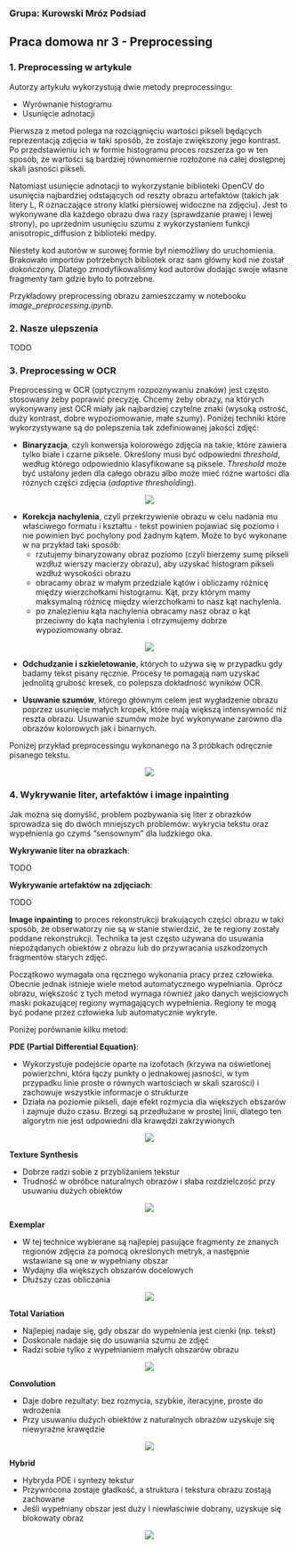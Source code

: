 ### Grupa: Kurowski Mróz Podsiad

## Praca domowa nr 3 - Preprocessing

### 1. Preprocessing w artykule 

Autorzy artykułu wykorzystują dwie metody preprocessingu:

* Wyrównanie histogramu
* Usunięcie adnotacji 

Pierwsza z metod polega na rozciągnięciu wartości pikseli będących reprezentacją zdjęcia w taki sposób, że zostaje zwiększony jego kontrast. Po przedstawieniu ich w formie histogramu proces rozszerza go w ten sposób, że wartości są bardziej równomiernie rozłożone na całej dostępnej skali jasności pikseli.

Natomiast usunięcie adnotacji to wykorzystanie biblioteki OpenCV do usunięcia najbardziej odstających od reszty obrazu artefaktów (takich jak litery L, R oznaczające strony klatki piersiowej widoczne na zdjęciu). Jest to wykonywane dla każdego obrazu dwa razy (sprawdzanie prawej i lewej strony), po uprzednim usunięciu szumu z wykorzystaniem funkcji anisotropic_diffusion z biblioteki medpy.

Niestety kod autorów w surowej formie był niemożliwy do uruchomienia. Brakowało importów potrzebnych bibliotek oraz sam główny kod nie został dokończony. Dlatego zmodyfikowaliśmy kod autorów dodając swoje własne fragmenty tam gdzie było to potrzebne.

Przykładowy preprocessing obrazu zamieszczamy w notebooku *image_preprocessing.ipynb*.


### 2. Nasze ulepszenia

TODO

### 3. Preprocessing w OCR

Preprocessing w OCR (optycznym rozpoznywaniu znaków) jest często stosowany żeby poprawić precyzję. Chcemy żeby obrazy, na których wykonywany jest OCR miały jak najbardziej czytelne znaki (wysoką ostrość, duży kontrast, dobre wypoziomowanie, małe szumy). Poniżej techniki które wykorzystywane są do polepszenia tak zdefiniowanej jakości zdjęć:

* **Binaryzacja**, czyli konwersja kolorowego zdjęcia na takie, które zawiera tylko białe i czarne piksele. Określony musi być odpowiedni *threshold*, według którego odpowiednio klasyfikowane są piksele. *Threshold* może być ustalony jeden dla całego obrazu albo może mieć różne wartości dla różnych części zdjęcia (*adaptive thresholding*).
<p align="center">
<img src="https://miro.medium.com/max/2400/1*KTMCWiv4WZRlIpZSs5kupw.jpeg">
</p>

* **Korekcja nachylenia**, czyli przekrzywienie obrazu w celu nadania mu właściwego formatu i kształtu - tekst powinien pojawiać się poziomo i nie powinien być pochylony pod żadnym kątem. Może to być wykonane w na przykład taki sposób:
    - rzutujemy binaryzowany obraz poziomo (czyli bierzemy sumę pikseli wzdłuż wierszy macierzy obrazu), aby uzyskać histogram pikseli wzdłuż wysokości obrazu
    - obracamy obraz w małym przedziale kątów i obliczamy różnicę między wierzchołkami histogramu. Kąt, przy którym mamy maksymalną różnicę między wierzchołkami to nasz kąt nachylenia.
    - po znalezieniu kąta nachylenia obracamy nasz obraz o kąt przeciwny do kąta nachylenia i otrzymujemy dobrze wypoziomowany obraz.
<p align="center">
<img src="https://miro.medium.com/max/610/1*b76nvNcSUNwMnBdm1rd7WQ.gif">
</p>

* **Odchudzanie i szkieletowanie**, których to używa się w przypadku gdy badamy tekst pisany ręcznie. Procesy te pomagają nam uzyskać jednolitą grubość kresek, co polepsza dokładność wyników OCR.

* **Usuwanie szumów**, którego głównym celem jest wygładzenie obrazu poprzez usunięcie małych kropek, które mają większą intensywność niż reszta obrazu. Usuwanie szumów może być wykonywane zarówno dla obrazów kolorowych jak i binarnych.

Poniżej przykład preprocessingu wykonanego na 3 próbkach odręcznie pisanego tekstu.

<p align="center">
<img src="https://miro.medium.com/max/700/1*Yajazz-a5PwbFOYS9w7nlg.png">
</p>

### 4. Wykrywanie liter, artefaktów i image inpainting

Jak można się domyślić, problem pozbywania się liter z obrazków sprowadza się do dwóch mniejszych problemów: wykrycia tekstu oraz wypełnienia go czymś “sensownym” dla ludzkiego oka.

**Wykrywanie liter na obrazkach**: 

TODO

**Wykrywanie artefaktów na zdjęciach**:

TODO

**Image inpainting** to proces rekonstrukcji brakujących części obrazu w taki sposób, że obserwatorzy nie są w stanie stwierdzić, że te regiony zostały poddane rekonstrukcji. Technika ta jest często używana do usuwania niepożądanych obiektów z obrazu lub do przywracania uszkodzonych fragmentów starych zdjęć.

Początkowo wymagała ona ręcznego wykonania pracy przez człowieka. Obecnie jednak istnieje wiele metod automatycznego wypełniania. Oprócz obrazu, większość z tych metod wymaga również jako danych wejściowych maski pokazującej regiony wymagających wypełnienia. Regiony te mogą być podane przez człowieka lub automatycznie wykryte.

Poniżej porównanie kilku metod:

**PDE (Partial Differential Equation)**:
- Wykorzystuje podejście oparte na izofotach (krzywa na oświetlonej powierzchni, która łączy punkty o jednakowej jasności, w tym przypadku linie proste o równych wartościach w skali szarości) i zachowuje wszystkie informacje o strukturze
- Działa na poziomie pikseli, daje efekt rozmycia dla większych obszarów i zajmuje dużo czasu. Brzegi są przedłużane w prostej linii, dlatego ten algorytm nie jest odpowiedni dla krawędzi zakrzywionych
<p align="center">
<img src="https://i.imgur.com/C35D9rQ.png">
</p>

**Texture Synthesis**
- Dobrze radzi sobie z przybliżaniem tekstur
- Trudność w obróbce naturalnych obrazów i słaba rozdzielczość przy usuwaniu dużych obiektów
<p align="center">
<img src="https://i.imgur.com/BlacVEb.png">
</p>

**Exemplar**
- W tej technice wybierane są najlepiej pasujące fragmenty ze znanych regionów zdjęcia za pomocą określonych metryk, a następnie wstawiane są one w wypełniany obszar
- Wydajny dla większych obszarów docelowych
- Dłuższy czas obliczania
<p align="center">
<img src="https://i.imgur.com/KZ694B8.png">
</p>

**Total Variation**
- Najlepiej nadaje się, gdy obszar do wypełnienia jest cienki (np. tekst)
- Doskonale nadaje się do usuwania szumu ze zdjęć
- Radzi sobie tylko z wypełnianiem małych obszarów obrazu
<p align="center">
<img src="https://i.imgur.com/DzsBVI2.png">
</p>

**Convolution**
- Daje dobre rezultaty: bez rozmycia, szybkie, iteracyjne, proste do wdrożenia
- Przy usuwaniu dużych obiektów z naturalnych obrazów uzyskuje się niewyraźne krawędzie
<p align="center">
<img src="https://i.imgur.com/r83vLD1.png">
</p>

**Hybrid**
- Hybryda PDE i syntezy tekstur
- Przywrócona zostaje gładkość, a struktura i tekstura obrazu zostają zachowane
- Jeśli wypełniany obszar jest duży i niewłaściwie dobrany, uzyskuje się blokowaty obraz
<p align="center">
<img src="https://i.imgur.com/wzy9mao.png">
</p>



